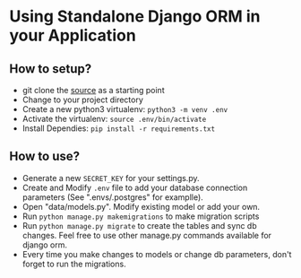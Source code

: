 Using Standalone Django ORM in your Application
===============================================

How to setup?
-------------
+ git clone the [source](https://github.com/Ishtiaq11/django-orm-standalone.git) as a starting point
+ Change to your project directory
+ Create a new python3 virtualenv: `python3 -m venv .env`
+ Activate the virtualenv: `source .env/bin/activate`
+ Install Dependies: `pip install -r requirements.txt`

How to use?
-----------
+ Generate a new `SECRET_KEY` for your settings.py.
+ Create and Modify `.env` file to add your database connection parameters (See ".envs/.postgres" for examplle).
+ Open "data/models.py". Modify existing model or add your own.
+ Run `python manage.py makemigrations` to make migration scripts
+ Run `python manage.py migrate` to create the tables and sync db changes. Feel free to use other manage.py commands available for django orm.
+ Every time you make changes to models or change db parameters, don't forget to run the migrations.
